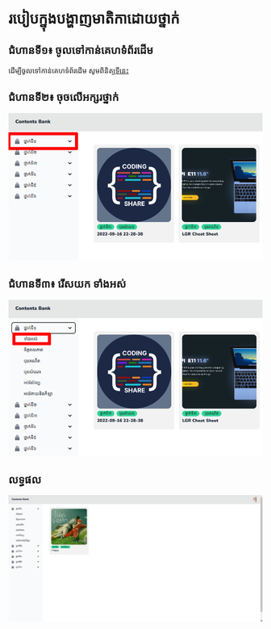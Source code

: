 # របៀបក្នុងបង្ហាញមាតិកាដោយថ្នាក់

## ជំហានទី១៖ ចូលទៅកាន់គេហទំព័រដើម 

ដើម្បីចូលទៅកាន់គេហទំព័រដើម សូមពិនិត្យ[ទីនេះ](first-step.md)

## ជំហានទី២៖ ចុចលើអក្សរថ្នាក់ 

![Click Grade](search_by_grade/by_grade1-edited.png)

## ជំហានទី៣៖ រើសយក ទាំងអស់

![Click All](search_by_grade/by_grade2-edited.png)

## លទ្ធផល

![Result](search_by_grade/result.png)